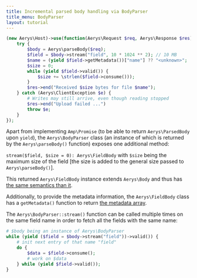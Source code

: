 ```yaml
---
title: Incremental parsed body handling via BodyParser
title_menu: BodyParser
layout: tutorial
---
```


```php
(new Aerys\Host)->use(function(Aerys\Request $req, Aerys\Response $res) {
	try {
		$body = Aerys\parseBody($req);
		$field = $body->stream("field", 10 * 1024 ** 2); // 10 MB
		$name = (yield $field->getMetadata())["name"] ?? "<unknown>";
		$size = 0;
		while (yield $field->valid()) {
			$size += \strlen($field->consume()));
		}
		$res->end("Received $size bytes for file $name");
	} catch (Aerys\ClientException $e) {
		# Writes may still arrive, even though reading stopped
		$res->end("Upload failed ...")
		throw $e;
	}
});
```

Apart from implementing `Amp\Promise` (to be able to return `Aerys\ParsedBody` upon `yield`), the `Aerys\BodyParser` class (an instance of which is returned by the `Aerys\parseBody()` function) exposes one additional method:

`stream($field, $size = 0): Aerys\FieldBody` with `$size` being the maximum size of the field [the size is added to the general size passed to `Aerys\parseBody()`].

This returned `Aerys\FieldBody` instance extends `Aerys\Body` and thus has [the same semantics than it](body.html).

Additionally, to provide the metadata information, the `Aerys\FieldBody` class has a `getMetadata()` function to return [the metadata array](../http/request-body.html).

The `Aerys\BodyParser::stream()` function can be called multiple times on the same field name in order to fetch all the fields with the same name:

```php
# $body being an instance of Aerys\BodyParser
while (yield ($field = $body->stream("field"))->valid()) {
	# init next entry of that name "field"
	do {
		$data = $field->consume();
		# work on $data
	} while (yield $field->valid());
}
```
